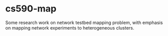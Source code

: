 # cs590-map

Some research work on network testbed mapping problem, with emphasis on mapping network experiments to heterogeneous
clusters.
